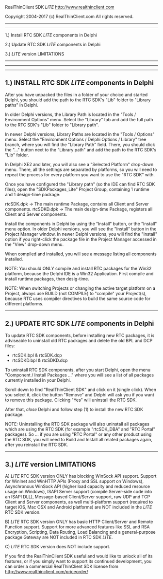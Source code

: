 RealThinClient SDK *LITE*
http://www.realthinclient.com

Copyright 2004-2017 (c) RealThinClient.com
All rights reserved.

--------------------------------
********************************

1.) Install RTC SDK *LITE* components in Delphi

2.) Update RTC SDK *LITE* components in Delphi

3.) *LITE* version LIMITATIONS

********************************
--------------------------------

--------------------------------
1.) INSTALL RTC SDK *LITE* components in Delphi
--------------------------------

After you have unpacked the files in a folder of your choice and started Delphi,
you should add the path to the RTC SDK's "Lib" folder to "Library paths" in Delphi.

In older Delphi versions, the Library Path is located in the "Tools / Environment Options" menu.
Select the "Library" tab and add the full path to the RTC SDK's "Lib" folder to "Library path".

In newer Delphi versions, Library Paths are located in the "Tools / Options" menu. 
Select the "Environment Options / Delphi Options / Library" tree branch, where you will 
find the "Library Path" field. There, you should click the "..." button next to 
the "Library path" and add the path to the RTC SDK's "Lib" folder.

In Delphi XE2 and later, you will also see a "Selected Platform" drop-down menu. 
There, all the settings are separated by platforms, so you  will need to 
repeat the process for every platform you want to use the "RTC SDK" with.

Once you have configured the "Library path" (so the IDE can find RTC SDK files), open the
"SDKPackages_Lite" Project Group, containing 1 runtime and 1 design-time package:
 
  rtcSDK.dpk       -> The main runtime Package, contains all Client and Server components. 
  rtcSDKD.dpk      -> The main design-time Package, registers all Client and Server components.

Install the components in Delphi by using the "Install" button, or the "Install" menu option.
In older Delphi versions, you will see the "Install" button in the Project Manager window.
In newer Delphi versions, you will find the "Install" option if you right-click the package
file in the Project Manager accessed in the "View" drop-down menu.

When compiled and installed, you will see a message listing all components installed.

NOTE: You should ONLY compile and install RTC packages for the Win32 platform, because the 
Delphi IDE is a Win32 Application. First compile and install runtime packages, then desig-time.

NOTE: When switching Projects or changing the active target platform on a Project, 
always use BUILD (not COMPILE) to "compile" your Project(s), because RTC uses 
compiler directives to build the same source code for different platforms.

-------------------------------
2.) UPDATE RTC SDK *LITE* components in Delphi
-------------------------------

To update RTC SDK components, before installing new RTC packages, it is 
adviseable to uninstall old RTC packages and delete the old BPL and DCP files:

  - rtcSDK.bpl & rtcSDK.dcp
  - rtcSDKD.bpl & rtcSDKD.dcp

To uninstall RTC SDK components, after you start Delphi, 
open the menu "Component / Install Packages ..." where you 
will see a list of all packages currently installed in your Delphi. 

Scroll down to find "RealThinClient SDK" and click on it (single click). 
When you select it, click the button "Remove" and Delphi will ask you 
if you want to remove this package. Clicking "Yes" will uninstall the RTC SDK.

After that, *close* Delphi and follow step (1) to install the new RTC SDK package.

NOTE: Uninstalling the RTC SDK package will also uninstall all packages which 
are using the RTC SDK (for example "rtcSDK_DBA" and "RTC Portal" packages). 
So ... if you are using "RTC Portal" or any other product using the RTC SDK, you will 
need to Build and Install all related packages again, after you reinstall the RTC SDK.

-------------------------------
3.) *LITE* version LIMITATIONS
-------------------------------

A) *LITE* RTC SDK version ONLY has blocking WinSock API support.
   Support for WinInet and WinHTTP APIs (Proxy and SSL support on Windows), Asynchronous 
   WinSock API (higher load capacity and reduced resource usage on Windows), ISAPI Server 
   support (compile Server-side code into an ISAPI DLL), Message-based Client/Server support,
   raw UDP and TCP Client and Server components, as well multi-platform support (required to
   target iOS, Mac OSX and Android platforms) are NOT included in the *LITE* RTC SDK version.

B) *LITE* RTC SDK version ONLY has basic HTTP Client/Server and Remote Function support.
   Support for more advanced features like SSL and RSA Encryption, Scripting, Data Routing,
   Load Balancing and a general-purpose package Gateway are NOT included in RTC SDK *LITE*.

C) *LITE* RTC SDK version does NOT include support.

If you find the RealThinClient SDK useful and would like to unlock all of its features,
or if you simply want to support its continued development, you can order a commercial
RealThinClient SDK license from http://www.realthinclient.com/priceorder/
